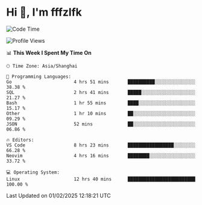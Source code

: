 # Hi 👋, I'm fffzlfk

<!--START_SECTION:waka-->
![Code Time](http://img.shields.io/badge/Code%20Time-1%2C208%20hrs%201%20min-blue)

![Profile Views](http://img.shields.io/badge/Profile%20Views-0-blue)

📊 **This Week I Spent My Time On** 

```text
🕑︎ Time Zone: Asia/Shanghai

💬 Programming Languages: 
Go                       4 hrs 51 mins       ██████████░░░░░░░░░░░░░░░   38.38 % 
SQL                      2 hrs 41 mins       █████░░░░░░░░░░░░░░░░░░░░   21.27 % 
Bash                     1 hr 55 mins        ████░░░░░░░░░░░░░░░░░░░░░   15.17 % 
Other                    1 hr 10 mins        ██░░░░░░░░░░░░░░░░░░░░░░░   09.29 % 
JSON                     52 mins             ██░░░░░░░░░░░░░░░░░░░░░░░   06.86 % 

🔥 Editors: 
VS Code                  8 hrs 23 mins       █████████████████░░░░░░░░   66.28 % 
Neovim                   4 hrs 16 mins       ████████░░░░░░░░░░░░░░░░░   33.72 % 

💻 Operating System: 
Linux                    12 hrs 40 mins      █████████████████████████   100.00 % 
```


 Last Updated on 01/02/2025 12:18:21 UTC
<!--END_SECTION:waka-->
